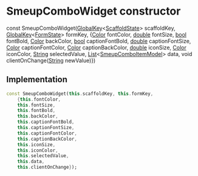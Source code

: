 


# SmeupComboWidget constructor






const
SmeupComboWidget([GlobalKey](https://api.flutter.dev/flutter/widgets/GlobalKey-class.html)&lt;[ScaffoldState](https://api.flutter.dev/flutter/material/ScaffoldState-class.html)> scaffoldKey, [GlobalKey](https://api.flutter.dev/flutter/widgets/GlobalKey-class.html)&lt;[FormState](https://api.flutter.dev/flutter/widgets/FormState-class.html)> formKey, {[Color](https://api.flutter.dev/flutter/dart-ui/Color-class.html) fontColor, [double](https://api.flutter.dev/flutter/dart-core/double-class.html) fontSize, [bool](https://api.flutter.dev/flutter/dart-core/bool-class.html) fontBold, [Color](https://api.flutter.dev/flutter/dart-ui/Color-class.html) backColor, [bool](https://api.flutter.dev/flutter/dart-core/bool-class.html) captionFontBold, [double](https://api.flutter.dev/flutter/dart-core/double-class.html) captionFontSize, [Color](https://api.flutter.dev/flutter/dart-ui/Color-class.html) captionFontColor, [Color](https://api.flutter.dev/flutter/dart-ui/Color-class.html) captionBackColor, [double](https://api.flutter.dev/flutter/dart-core/double-class.html) iconSize, [Color](https://api.flutter.dev/flutter/dart-ui/Color-class.html) iconColor, [String](https://api.flutter.dev/flutter/dart-core/String-class.html) selectedValue, [List](https://api.flutter.dev/flutter/dart-core/List-class.html)&lt;[SmeupComboItemModel](../../smeup_models_widgets_smeup_combo_item_model/SmeupComboItemModel-class.md)> data, void clientOnChange([String](https://api.flutter.dev/flutter/dart-core/String-class.html) newValue)})





## Implementation

```dart
const SmeupComboWidget(this.scaffoldKey, this.formKey,
    {this.fontColor,
    this.fontSize,
    this.fontBold,
    this.backColor,
    this.captionFontBold,
    this.captionFontSize,
    this.captionFontColor,
    this.captionBackColor,
    this.iconSize,
    this.iconColor,
    this.selectedValue,
    this.data,
    this.clientOnChange});
```







